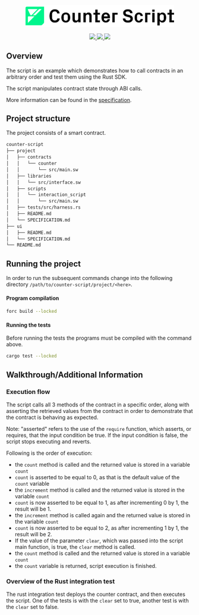 <p align="center">
    <picture>
        <source media="(prefers-color-scheme: dark)" srcset=".docs/counter-script-logo-dark-theme.png">
        <img alt="SwayApps Counter Script Logo" width="400px" src=".docs/counter-script-logo-light-theme.png">
    </picture>
</p>

<p align="center">
    <a href="https://crates.io/crates/forc/0.47.0" alt="forc">
        <img src="https://img.shields.io/badge/forc-v0.47.0-orange" />
    </a>
    <a href="https://crates.io/crates/fuel-core/0.20.8" alt="fuel-core">
        <img src="https://img.shields.io/badge/fuel--core-v0.20.8-yellow" />
    </a>
    <a href="https://crates.io/crates/fuels/0.50.1" alt="forc">
        <img src="https://img.shields.io/badge/fuels-v0.50.1-blue" />
    </a>
</p>

## Overview

The script is an example which demonstrates how to call contracts in an arbitrary order and test them using the Rust SDK.

The script manipulates contract state through ABI calls.

More information can be found in the [specification](./project/SPECIFICATION.md).

## Project structure

The project consists of a smart contract.

<!--Only show most important files e.g. script to run, build etc.-->

```sh
counter-script
├── project
│   ├── contracts
│   │   └── counter
│   │       └── src/main.sw
│   ├── libraries
│   │   └── src/interface.sw
│   ├── scripts
│   │   └── interaction_script
│   │       └── src/main.sw
│   ├── tests/src/harness.rs
│   ├── README.md
│   └── SPECIFICATION.md
├── ui
│   ├── README.md
│   └── SPECIFICATION.md
└── README.md
```

## Running the project

In order to run the subsequent commands change into the following directory `/path/to/counter-script/project/<here>`.

#### Program compilation

```bash
forc build --locked
```

#### Running the tests

Before running the tests the programs must be compiled with the command above.

```bash
cargo test --locked
```

## Walkthrough/Additional Information

### Execution flow

The script calls all 3 methods of the contract in a specific order, along with asserting the retrieved values from the contract in order to demonstrate that the contract is behaving as expected.

Note: "asserted" refers to the use of the `require` function, which asserts, or requires, that the input condition be true. If the input condition is false, the script stops executing and reverts.

Following is the order of execution:
- the `count` method is called and the returned value is stored in a variable `count`
- `count` is asserted to be equal to 0, as that is the default value of the `count` variable
- the `increment` method is called and the returned value is stored in the variable `count`
- `count` is now asserted to be equal to 1, as after incrementing 0 by 1, the result will be 1.
- the `increment` method is called again and the returned value is stored in the variable `count`
- `count` is now asserted to be equal to 2, as after incrementing 1 by 1, the result will be 2.
- If the value of the parameter `clear`, which was passed into the script main function, is true, the `clear` method is called.
- the `count` method is called and the returned value is stored in a variable `count`
- the `count` variable is returned, script execution is finished.

### Overview of the Rust integration test

The rust integration test deploys the counter contract, and then executes the script. One of the tests is with the `clear` set to true, another test is with the `clear` set to false.
